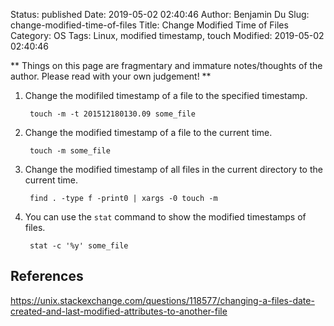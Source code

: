 Status: published
Date: 2019-05-02 02:40:46
Author: Benjamin Du
Slug: change-modified-time-of-files
Title: Change Modified Time of Files
Category: OS
Tags: Linux, modified timestamp, touch
Modified: 2019-05-02 02:40:46

**
Things on this page are fragmentary and immature notes/thoughts of the author.
Please read with your own judgement!
**

1. Change the modifiled timestamp of a file to the specified timestamp.

        touch -m -t 201512180130.09 some_file

2. Change the modified timestamp of a file to the current time.

        touch -m some_file

3. Change the modified timestamp of all files in the current directory to the current time.

        find . -type f -print0 | xargs -0 touch -m

4. You can use the `stat` command to show the modified timestamps of files.

        stat -c '%y' some_file

## References

https://unix.stackexchange.com/questions/118577/changing-a-files-date-created-and-last-modified-attributes-to-another-file
